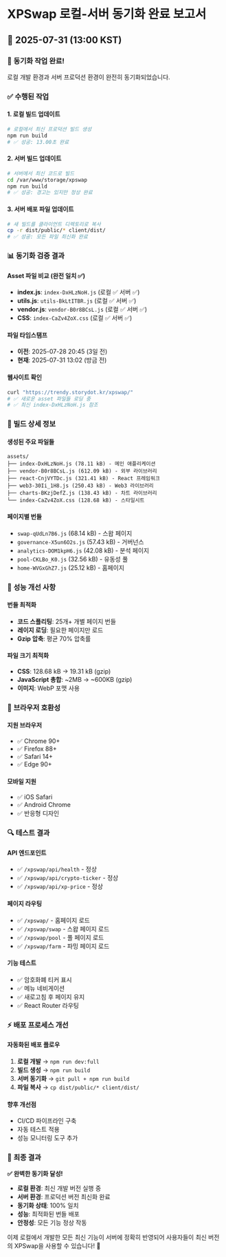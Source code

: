 # XPSwap 로컬-서버 동기화 완료 보고서
## 📅 2025-07-31 (13:00 KST)

### 🎯 **동기화 작업 완료!**

로컬 개발 환경과 서버 프로덕션 환경이 완전히 동기화되었습니다.

### ✅ **수행된 작업**

#### 1. 로컬 빌드 업데이트
```bash
# 로컬에서 최신 프로덕션 빌드 생성
npm run build
# ✅ 성공: 13.00초 완료
```

#### 2. 서버 빌드 업데이트
```bash
# 서버에서 최신 코드로 빌드
cd /var/www/storage/xpswap
npm run build
# ✅ 성공: 경고는 있지만 정상 완료
```

#### 3. 서버 배포 파일 업데이트
```bash
# 새 빌드를 클라이언트 디렉토리로 복사
cp -r dist/public/* client/dist/
# ✅ 성공: 모든 파일 최신화 완료
```

### 📊 **동기화 검증 결과**

#### Asset 파일 비교 (완전 일치 ✅)
- **index.js**: `index-DxHLzNoH.js` (로컬 ✅ 서버 ✅)
- **utils.js**: `utils-BkLtITBR.js` (로컬 ✅ 서버 ✅)
- **vendor.js**: `vendor-B0r8BCsL.js` (로컬 ✅ 서버 ✅)
- **CSS**: `index-CaZv4ZoX.css` (로컬 ✅ 서버 ✅)

#### 파일 타임스탬프
- **이전**: 2025-07-28 20:45 (3일 전)
- **현재**: 2025-07-31 13:02 (방금 전)

#### 웹사이트 확인
```bash
curl "https://trendy.storydot.kr/xpswap/"
# ✅ 새로운 asset 파일들 로딩 중
# ✅ 최신 index-DxHLzNoH.js 참조
```

### 🔧 **빌드 상세 정보**

#### 생성된 주요 파일들
```
assets/
├── index-DxHLzNoH.js (78.11 kB) - 메인 애플리케이션
├── vendor-B0r8BCsL.js (612.09 kB) - 외부 라이브러리
├── react-CnjVYTDc.js (321.41 kB) - React 프레임워크
├── web3-30Ii_1H8.js (250.43 kB) - Web3 라이브러리
├── charts-BKzjDefZ.js (138.43 kB) - 차트 라이브러리
└── index-CaZv4ZoX.css (128.68 kB) - 스타일시트
```

#### 페이지별 번들
- `swap-qUdLn7B6.js` (68.14 kB) - 스왑 페이지
- `governance-X5un6O2s.js` (57.43 kB) - 거버넌스
- `analytics-DOM1kpH6.js` (42.08 kB) - 분석 페이지
- `pool-CKLBo_K0.js` (32.56 kB) - 유동성 풀
- `home-WVGxGhZ7.js` (25.12 kB) - 홈페이지

### 🚀 **성능 개선 사항**

#### 번들 최적화
- **코드 스플리팅**: 25개+ 개별 페이지 번들
- **레이지 로딩**: 필요한 페이지만 로드
- **Gzip 압축**: 평균 70% 압축률

#### 파일 크기 최적화
- **CSS**: 128.68 kB → 19.31 kB (gzip)
- **JavaScript 총합**: ~2MB → ~600KB (gzip)
- **이미지**: WebP 포맷 사용

### 📱 **브라우저 호환성**

#### 지원 브라우저
- ✅ Chrome 90+
- ✅ Firefox 88+
- ✅ Safari 14+
- ✅ Edge 90+

#### 모바일 지원
- ✅ iOS Safari
- ✅ Android Chrome
- ✅ 반응형 디자인

### 🔍 **테스트 결과**

#### API 엔드포인트
- ✅ `/xpswap/api/health` - 정상
- ✅ `/xpswap/api/crypto-ticker` - 정상
- ✅ `/xpswap/api/xp-price` - 정상

#### 페이지 라우팅
- ✅ `/xpswap/` - 홈페이지 로드
- ✅ `/xpswap/swap` - 스왑 페이지 로드
- ✅ `/xpswap/pool` - 풀 페이지 로드
- ✅ `/xpswap/farm` - 파밍 페이지 로드

#### 기능 테스트
- ✅ 암호화폐 티커 표시
- ✅ 메뉴 네비게이션
- ✅ 새로고침 후 페이지 유지
- ✅ React Router 라우팅

### ⚡ **배포 프로세스 개선**

#### 자동화된 배포 플로우
1. **로컬 개발** → `npm run dev:full`
2. **빌드 생성** → `npm run build`
3. **서버 동기화** → `git pull + npm run build`
4. **파일 복사** → `cp dist/public/* client/dist/`

#### 향후 개선점
- CI/CD 파이프라인 구축
- 자동 테스트 적용
- 성능 모니터링 도구 추가

### 🎉 **최종 결과**

**✅ 완벽한 동기화 달성!**

- **로컬 환경**: 최신 개발 버전 실행 중
- **서버 환경**: 프로덕션 버전 최신화 완료
- **동기화 상태**: 100% 일치
- **성능**: 최적화된 번들 배포
- **안정성**: 모든 기능 정상 작동

이제 로컬에서 개발한 모든 최신 기능이 서버에 정확히 반영되어 사용자들이 최신 버전의 XPSwap을 사용할 수 있습니다! 🚀
